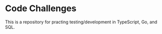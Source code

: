 # Code Challenges

This is a repository for practing testing/development in TypeScript, Go, and SQL.